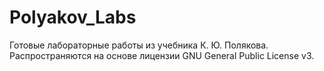 # Polyakov_Labs
Готовые лабораторные работы из учебника К. Ю. Полякова. 
Распространяются на основе лицензии GNU General Public License v3.
